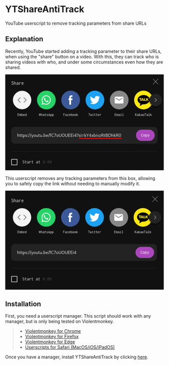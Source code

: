 # YTShareAntiTrack
YouTube userscript to remove tracking parameters from share URLs

## Explanation

Recently, YouTube started adding a tracking parameter to their share URLs, when using the "share" button on a video. With this, they can track who is sharing videos with who, and under some circumstances even how they are shared.

![Example](./example_bad.png)

This userscript removes any tracking parameters from this box, allowing you to safely copy the link without needing to manually modify it.

![Example](./example_good.png)

## Installation

First, you need a userscript manager. This script should work with any manager, but is only being tested on Violentmonkey.

> - [Violentmonkey for Chrome](https://chrome.google.com/webstore/detail/violentmonkey/jinjaccalgkegednnccohejagnlnfdag)<br>
> - [Violentmonkey for Firefox](https://addons.mozilla.org/firefox/addon/violentmonkey/)<br>
> - [Violentmonkey for Edge](https://microsoftedge.microsoft.com/addons/detail/eeagobfjdenkkddmbclomhiblgggliao)<br>
> - [Userscripts for Safari (MacOS/iOS/iPadOS)](https://apps.apple.com/us/app/userscripts/id1463298887)<br>

Once you have a manager, install YTShareAntiTrack by clicking [here](https://github.com/Xenorio/YTShareAntiTrack/releases/latest/download/YTShareAntiTrack.user.js).
